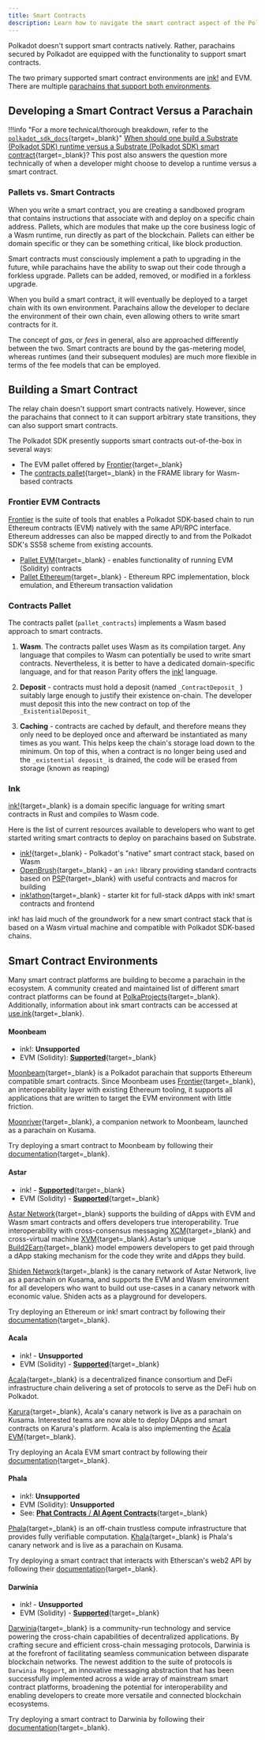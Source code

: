 ```yaml
---
title: Smart Contracts
description: Learn how to navigate the smart contract aspect of the Polkadot ecosystem, including available languages (Solidity, ink), platforms, and compilation targets.
---
```


Polkadot doesn't support smart contracts natively. Rather, parachains secured by Polkadot are equipped with the functionality to support smart contracts.

The two primary supported smart contract environments are [ink!](#ink) and EVM. There are multiple [parachains that support both environments](#smart-contract-environments).

## Developing a Smart Contract Versus a Parachain

!!!info "For a more technical/thorough breakdown, refer to the [`polkadot_sdk_docs`](https://paritytech.github.io/polkadot-sdk/master/polkadot_sdk_docs/reference_docs/runtime_vs_smart_contract/index.html){target=\_blank}"
      [When should one build a Substrate (Polkadot SDK) runtime versus a Substrate (Polkadot SDK) smart contract](https://stackoverflow.com/a/56041305){target=\_blank}? This post also answers the question more technically of when a developer might choose to develop a runtime versus a smart contract.

### Pallets vs. Smart Contracts

When you write a smart contract, you are creating a sandboxed program that contains instructions that associate with and deploy on a specific chain address. Pallets, which are modules that make up the core business logic of a Wasm runtime, run directly as part of the blockchain. Pallets can either be domain specific or they can be something critical, like block production.

Smart contracts must consciously implement a path to upgrading in the future, while parachains have the ability to swap out their code through a forkless upgrade. Pallets can be added, removed, or modified in a forkless upgrade.

When you build a smart contract, it will eventually be deployed to a target chain with its own environment. Parachains allow the developer to declare the environment of their own chain, even allowing others to write smart contracts for it.

The concept of *gas*, or *fees* in general, also are approached differently between the two. Smart contracts are bound by the gas-metering model, whereas runtimes (and their subsequent modules) are much more flexible in terms of the fee models that can be employed.

## Building a Smart Contract

The relay chain doesn't support smart contracts natively. However, since the parachains that connect to it can support arbitrary state transitions, they can also support smart contracts.

The Polkadot SDK presently supports smart contracts out-of-the-box in several ways:

- The EVM pallet offered by [Frontier](https://github.com/paritytech/frontier){target=\_blank}
- The [contracts pallet](https://github.com/paritytech/polkadot-sdk/blob/master/substrate/frame/contracts/){target=\_blank} in the FRAME library for Wasm-based contracts

### Frontier EVM Contracts

[Frontier](https://github.com/paritytech/frontier) is the suite of tools that enables a Polkadot SDK-based chain to run Ethereum contracts (EVM) natively with the same API/RPC interface. Ethereum addresses can also be mapped directly to and from the Polkadot SDK's SS58 scheme from existing accounts.

- [Pallet EVM](https://docs.rs/pallet-evm/latest/pallet_evm/){target=\_blank} - enables functionality of running EVM (Solidity) contracts
- [Pallet Ethereum](https://docs.rs/pallet-ethereum/latest/pallet_ethereum/){target=\_blank} - Ethereum RPC implementation, block emulation, and Ethereum transaction validation

### Contracts Pallet

The contracts pallet (`pallet_contracts`) implements a Wasm based approach to smart contracts.

1. **Wasm**. The contracts pallet uses Wasm as its compilation target. Any language that compiles to Wasm can potentially be used to write smart contracts. Nevertheless, it is better to have a dedicated domain-specific language, and for that reason Parity offers the [ink!](#ink) language.

2. **Deposit** - contracts must hold a deposit (named `_ContractDeposit_` ) suitably large enough to justify their existence on-chain. The developer must deposit this into the new contract on top of the `_ExistentialDeposit_`

3. **Caching** - contracts are cached by default, and therefore means they only need to be deployed once and afterward be instantiated as many times as you want. This helps keep the chain's storage load down to the minimum. On top of this, when a contract is no longer being used and the `_existential deposit_` is drained, the code will be erased from storage (known as reaping)

### Ink

[ink!](https://github.com/use-ink/ink){target=\_blank} is a domain specific language for writing smart contracts in Rust and compiles to Wasm code.

Here is the list of current resources available to developers who want to get started writing smart contracts to deploy on parachains based on Substrate.

- [ink!](https://use.ink/){target=\_blank} - Polkadot's "native" smart contract stack, based on Wasm
- [OpenBrush](https://docs.openbrush.io/){target=\_blank} - an `ink!` library providing standard contracts based on [PSP](https://github.com/w3f/PSPs){target=\_blank} with useful contracts and macros for building
- [ink!athon](https://inkathon.xyz/){target=\_blank} - starter kit for full-stack dApps with ink! smart contracts and frontend

ink! has laid much of the groundwork for a new smart contract stack that is based on a Wasm virtual machine and compatible with Polkadot SDK-based chains.

## Smart Contract Environments

Many smart contract platforms are building to become a parachain in the ecosystem. A community created and maintained list of different smart contract platforms can be found at [PolkaProjects](https://www.polkaproject.com/#/projects?cateID=1&tagID=6){target=\_blank}. Additionally, information about ink smart contracts can be accessed at [use.ink](https://use.ink/#where-can-i-deploy-ink-contracts){target=\_blank}.

#### Moonbeam

- ink!: **Unsupported**
- EVM (Solidity): [**Supported**](https://docs.moonbeam.network/builders/get-started/quick-start/){target=\_blank}

[Moonbeam](https://moonbeam.network/){target=\_blank} is a Polkadot parachain that supports Ethereum compatible smart contracts. Since Moonbeam uses [Frontier](https://github.com/paritytech/frontier){target=\_blank}, an interoperability layer with existing Ethereum tooling, it supports all applications that are written to target the EVM environment with little friction.

[Moonriver](https://docs.moonbeam.network/networks/moonriver/){target=\_blank}, a companion network to Moonbeam,
launched as a parachain on Kusama.

Try deploying a smart contract to Moonbeam by following their [documentation](https://docs.moonbeam.network/){target=\_blank}.

#### Astar

- ink! - [**Supported**](https://docs.astar.network/docs/build/#wasm-smart-contracts){target=\_blank}
- EVM (Solidity) - [ **Supported**](https://docs.astar.network/docs/build/#evm-smart-contracts){target=\_blank}

[Astar Network](https://astar.network/){target=\_blank} supports the building of dApps with EVM and Wasm smart contracts and offers developers true interoperability. True interoperability with cross-consensus messaging [XCM](https://wiki.polkadot.network/docs/learn-xcm){target=\_blank} and cross-virtual machine [XVM](https://astar.network/developers){target=\_blank}.Astar’s unique [Build2Earn](https://docs.astar.network/docs/build/#build2earn){target=\_blank} model empowers developers to get paid through a dApp staking mechanism for the code they write and dApps they build.

[Shiden Network](https://shiden.astar.network/){target=\_blank} is the canary network of Astar Network, live as a parachain on Kusama, and supports the EVM and Wasm environment for all developers who want to build out use-cases in a canary network with economic value. Shiden acts as a playground for developers.

Try deploying an Ethereum or ink! smart contract by following their
[documentation](https://docs.astar.network/){target=\_blank}.

#### Acala

- ink! - **Unsupported**
- EVM (Solidity) - [**Supported**](https://wiki.acala.network/build/development-guide){target=\_blank}

[Acala](https://acala.network/){target=\_blank} is a decentralized finance consortium and DeFi infrastructure chain
delivering a set of protocols to serve as the DeFi hub on Polkadot.

[Karura](https://acala.network/karura){target=\_blank}, Acala's canary network is live as a parachain on Kusama. Interested teams are now able to deploy DApps and smart contracts on Karura's platform. Acala is also implementing the [Acala EVM](https://wiki.acala.network/learn/acala-evm/why-acala-evm){target=\_blank}.

Try deploying an Acala EVM smart contract by following their [documentation](https://wiki.acala.network/build/development-guide/smart-contracts){target=\_blank}.

#### Phala

- ink!: **Unsupported**
- EVM (Solidity): **Unsupported**
- See: [**Phat Contracts** / **AI Agent Contracts**](https://phala.network/phat-contract){target=\_blank}

[Phala](https://phala.network){target=\_blank} is an off-chain trustless compute infrastructure that provides fully verifiable computation. [Khala](https://phala.network/en/khala){target=\_blank} is Phala's canary network and is live as a parachain on Kusama.

Try deploying a smart contract that interacts with Etherscan's web2 API by following their
[documentation](https://docs.phala.network/ai-agent-contract/build){target=\_blank}.

#### Darwinia

- ink! - **Unsupported**
- EVM (Solidity) - [**Supported**](https://docs.darwinia.network/build/getting-started/networks/overview/){target=\_blank}

[Darwinia](https://darwinia.network/){target=\_blank} is a community-run technology and service powering the
cross-chain capabilities of decentralized applications. By crafting secure and efficient cross-chain
messaging protocols, Darwinia is at the forefront of facilitating seamless communication between
disparate blockchain networks. The newest addition to the suite of protocols is `Darwinia Msgport`,
an innovative messaging abstraction that has been successfully implemented across a wide array of
mainstream smart contract platforms, broadening the potential for interoperability and enabling
developers to create more versatile and connected blockchain ecosystems.

Try deploying a smart contract to Darwinia by following their [documentation](https://docs.darwinia.network/build/ethereum-tools/interact-with-web3js/){target=\_blank}.